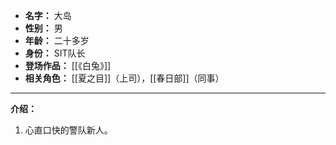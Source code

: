 
- **名字：** 大岛
- **性别：** 男
- **年龄：** 二十多岁
- **身份：** SIT队长
- **登场作品：** [[《白兔》]]
- **相关角色：** [[夏之目]]（上司），[[春日部]]（同事）

---

**介绍：** 

1. 心直口快的警队新人。
